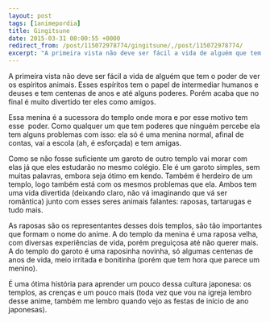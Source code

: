 ```yaml
---
layout: post
tags: [1animepordia]
title: Gingitsune
date: 2015-03-31 00:00:55 +0000
redirect_from: /post/115072978774/gingitsune/,/post/115072978774/
excerpt: "A primeira vista não deve ser fácil a vida de alguém que tem o poder de ver os espíritos animais. Esses espíritos tem o papel de intermediar humanos e deuses e tem centenas de anos e até alguns poderes. Porém acaba que no final é muito divertido ter eles como amigos."
---
```


A primeira vista não deve ser fácil a vida de alguém que tem o poder de
ver os espíritos animais. Esses espíritos tem o papel de intermediar
humanos e deuses e tem centenas de anos e até alguns poderes. Porém
acaba que no final é muito divertido ter eles como amigos.

Essa menina é a sucessora do templo onde mora e por esse motivo tem
esse  poder. Como qualquer um que tem poderes que ninguém percebe ela
tem alguns problemas com isso: ela só é uma menina normal, afinal de
contas, vai a escola (ah, é esforçada) e tem amigas.

Como se não fosse suficiente um garoto de outro templo vai morar com
elas já que eles estudarão no mesmo colégio. Ele é um garoto simples,
sem muitas palavras, embora seja ótimo em kendo. Também é herdeiro de um
templo, logo também está com os mesmos problemas que ela. Ambos tem uma
vida divertida (deixando claro, não vá imaginando que vá ser romântica)
junto com esses seres animais falantes: raposas, tartarugas e tudo mais.

As raposas são os representantes desses dois templos, são tão
importantes que formam o nome do anime. A do templo da menina é uma
raposa velha, com diversas experiências de vida, porém preguiçosa até
não querer mais. A do templo do garoto é uma raposinha novinha, só
algumas centenas de anos de vida, meio irritada e bonitinha (porém que
tem hora que parece um menino).

É uma ótima história para aprender um pouco dessa cultura japonesa: os
templos, as crenças e um pouco mais (toda vez que vou na igreja lembro
desse anime, também me lembro quando vejo as festas de início de ano
japonesas).



